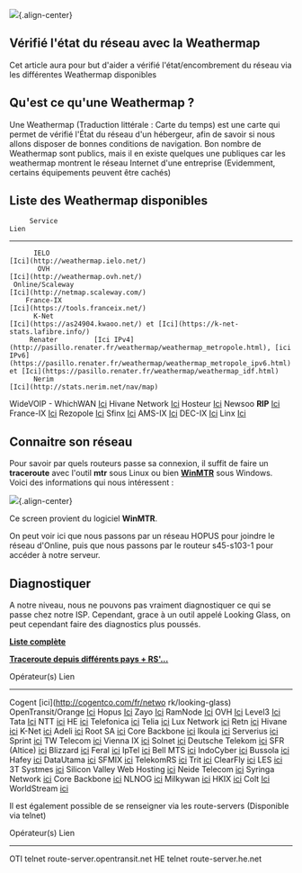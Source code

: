 ![](/franceix-weathermap.png){.align-center} 
 
## Vérifié l'état du réseau avec la Weathermap 
 
Cet article aura pour but d'aider a vérifié l'état/encombrement du 
réseau via les différentes Weathermap disponibles 
 
## Qu'est ce qu'une Weathermap ? 
 
Une Weathermap (Traduction littérale : Carte du temps) est une carte qui 
permet de vérifié l'État du réseau d'un hébergeur, afin de savoir si 
nous allons disposer de bonnes conditions de navigation. Bon nombre de 
Weathermap sont publics, mais il en existe quelques une publiques car 
les weathermap montrent le réseau Internet d'une entreprise 
(Evidemment, certains équipements peuvent être cachés) 
 
## Liste des Weathermap disponibles 
 
         Service                                                                                                                       Lien 
  --------------------- ---------------------------------------------------------------------------------------------------------------------------------------------------------------------------------------------------------------------------------- 
          IELO                                                                                                          [Ici](http://weathermap.ielo.net/) 
           OVH                                                                                                          [Ici](http://weathermap.ovh.net/) 
     Online/Scaleway                                                                                                    [Ici](http://netmap.scaleway.com/) 
        France-IX                                                                                                       [Ici](https://tools.franceix.net/) 
          K-Net                                                                                   [Ici](https://as24904.kwaoo.net/) et [Ici](https://k-net-stats.lafibre.info/) 
         Renater         [Ici IPv4](http://pasillo.renater.fr/weathermap/weathermap_metropole.html), [ici IPv6](https://pasillo.renater.fr/weathermap/weathermap_metropole_ipv6.html) et [Ici](https://pasillo.renater.fr/weathermap/weathermap_idf.html) 
          Nerim                                                                                                       [Ici](http://stats.nerim.net/nav/map) 
   WideVOIP - WhichWAN                                                                                             [Ici](http://www.as42456.com/fr/weathermap) 
     Hivane Network                                                                                             [Ici](http://www.hivane.net/info/weathermap.html) 
         Hosteur                                                                                         [Ici](http://www.hosteur.com/infos/infrastructures-reseaux.php) 
     Newsoo **RIP**                                                                                               [Ici](https://newsoo.fr/cacti/weathermap.png) 
        France-IX                                                                                               [Ici](https://tools.franceix.net/stats/aggregated) 
        Rezopole                                                                                                         [Ici](https://noc.rezopole.net/) 
          Sfinx                                                                                                            [Ici](https://www.sfinx.fr/) 
         AMS-IX                                                                                                   [Ici](https://ams-ix.net/technical/statistics) 
         DEC-IX                                                                                                  [Ici](https://www.de-cix.net/about/statistics/) 
          Linx                                                                                                [Ici](https://www.linx.net/pubtools/trafficstats.html) 
 
## Connaitre son réseau 
 
Pour savoir par quels routeurs passe sa connexion, il suffit de faire un 
**traceroute** avec l'outil **mtr** sous Linux ou bien 
**[WinMTR](http://winmtr.net/)** sous Windows. Voici des informations 
qui nous intéressent : 
 
![](/mtr.png){.align-center} 
 
Ce screen provient du logiciel **WinMTR**. 
 
On peut voir ici que nous passons par un réseau HOPUS pour joindre le 
réseau d'Online, puis que nous passons par le routeur s45-s103-1 pour 
accéder à notre serveur. 
 
## Diagnostiquer 
 
A notre niveau, nous ne pouvons pas vraiment diagnostiquer ce qui se 
passe chez notre ISP. Cependant, grace à un outil appelé Looking Glass, 
on peut cependant faire des diagnostics plus poussés. 
 
**[Liste complète](http://www.bgplookingglass.com/)** 
 
**[Traceroute depuis différents pays + 
RS'...](http://www.traceroute.org/)** 
 
  Opérateur(s)                 Lien 
  ---------------------------- ------------------------------------------------------------------------ 
  Cogent                       [ici](http://cogentco.com/fr/netwo rk/looking-glass) 
  OpenTransit/Orange           [Ici](https://looking-glass.opentransit.net/) 
  Hopus                        [Ici](http://lg.hopus.net/) 
  Zayo                         [Ici](http://lg.as8218.eu/) 
  RamNode                      [Ici](http://lg.nl.ramnode.com/) 
  OVH                          [Ici](https://lg.ovh.net/) 
  Level3                       [Ici](http://lookingglass.level3.net/) 
  Tata                         [Ici](http://lg.as6453.net/lg/) 
  NTT                          [ici](https://www.us.ntt.net/support/looking-glass/) 
  HE                           [ici](https://lg.he.net/) 
  Telefonica                   [ici](https://www.business-solutions.telefonica.com/fr/looking-glass/) 
  Telia                        [ici](http://lg.telia.net/) 
  Lux Network                  [ici](https://lg.luxnetwork.eu/) 
  Retn                         [ici](http://lg.retn.net/) 
  Hivane                       [ici](https://lg.hivane.net/) 
  K-Net                        [ici](https://lg.kwaoo.net/) 
  Adeli                        [ici](https://lg.adeli.biz/) 
  Root SA                      [ici](http://lg.root.lu/) 
  Core Backbone                [ici](http://lg.core-backbone.com/) 
  Ikoula                       [ici](http://lg.ikoula.com/) 
  Serverius                    [ici](http://lg.serverius.net/) 
  Sprint                       [ici](https://www.sprint.net/lg/lg_start.php) 
  TW Telecom                   [ici](http://lglass.twtelecom.net/) 
  Vienna IX                    [ici](https://www.vix.at/vix_lookingglass.html) 
  Solnet                       [ici](http://lg.solnet.ch/) 
  Deutsche Telekom             [ici](https://f-lga1.f.de.net.dtag.de/index.php) 
  SFR (Altice)                 [ici](http://peering.sfr.net/index.php?task=lg) 
  Blizzard                     [ici](http://us-looking-glass.battle.net/) 
  Feral                        [ici](https://network.feral.io/looking-glass) 
  IpTel                        [ici](https://lg.iptel.by/cgi-bin/bgplg) 
  Bell MTS                     [ici](http://lg.mtsdatacentres.com/cgi-bin/bgplg) 
  IndoCyber                    [ici](http://bgplg.indocyber.net.id/) 
  Bussola                      [ici](http://bussola.as21034.net/) 
  Hafey                        [ici](http://www.hafey.org/cgi-bin/bgplg) 
  DataUtama                    [ici](http://lg.datautama.net.id/cgi-bin) 
  SFMIX                        [ici](http://lg.sfmix.org/cgi-bin) 
  TelekomRS                    [ici](http://lg.telekom.rs/cgi-bin) 
  Trit                         [ici](http://lg.trit.net/cgi-bin/bgplg) 
  ClearFly                     [ici](https://lg.clearfly.net/cgi-bin/bgplg/) 
  LES                          [ici](http://lg.les.net/cgi-bin/bgplg) 
  3T Systmes                   [ici](http://lg.3tsystems.net/cgi-bin/bgplg) 
  Silicon Valley Web Hosting   [ici](http://lg.sjc02.svwh.net/cgi-bin/bgplg) 
  Neide Telecom                [ici](http://lg.neidetelecom.com/) 
  Syringa Network              [ici](http://lg.syringanetworks.net/cgi-bin/bgplg) 
  Core Backbone                [ici](http://lg.core-backbone.com/) 
  NLNOG                        [ici](http://lg.ring.nlnog.net/) 
  Milkywan                     [ici](https://lg.milkywan.fr/) 
  HKIX                         [ici](https://www.hkix.net/hkix/hkixlg.htm) 
  Colt                         [Ici](https://portal.colt.net/lg/private/lookingGlassExec.do) 
  WorldStream                  [ici](/lg.worldstream.nl) 
 
Il est également possible de se renseigner via les route-servers 
(Disponible via telnet) 
 
  Opérateur(s)   Lien 
  -------------- ------------------------------------- 
  OTI            telnet route-server.opentransit.net 
  HE             telnet route-server.he.net 
